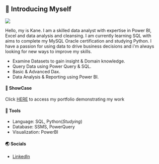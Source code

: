## :wave: Introducing Myself


![](https://github.com/Kanecoke/Image/blob/main/White%20%26%20Black%20Modern%20About%20Our%20Brand%20Cover%20Youtube%20Chanel%20Art%20(2000%20%C3%97%20600px).gif)


Hello, my is Kane. 
I am a skilled data analyst with expertise in Power BI, Excel and data analysis and cleansing. 
I am currently learning SQL with aims to complete my MySQL Oracle certification and studying Python. 
I have a passion for using data to drive business decisions and i'm always looking for new ways to improve my skills.

- Examine Datasets to gain insight & Domain knowledge.
- Query Data using Power Query & SQL.
- Basic & Advanced Dax.
- Data Analysis & Reporting using Power BI.

#### :file_folder: ShowCase 

Click [HERE](https://www.novypro.com/project/ecommerce-sales-dashboard-15) to access my portfolio demonstrating my work

#### :wrench: Tools

- Language: SQL, Python(*Studying*)
- Database: SSMS, PowerQuery
- Visualization: PowerBI

#### :earth_asia:	Socials

- [LinkedIn](https://www.linkedin.com/in/kane-coke-551719287/)


<!---
Kanecoke/Kanecoke is a ✨ special ✨ repository because its `README.md` (this file) appears on your GitHub profile.
You can click the Preview link to take a look at your changes.
--->
